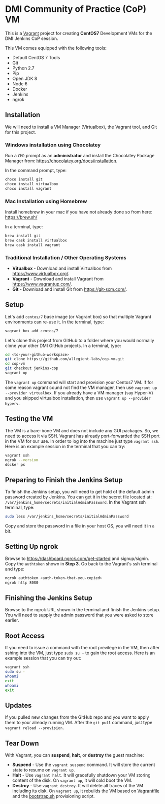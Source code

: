 # DMI Community of Practice (CoP) VM

This is a [Vagrant](https://www.vagrantup.com/) project for creating **CentOS7** Development VMs for the DMI Jenkins CoP session.

This VM comes equipped with the following tools:

* Default CentOS 7 Tools
* Git
* Python 2.7
* Pip
* Open JDK 8
* Node 6
* Docker
* Jenkins
* ngrok

## Installation

We will need to install a VM Manager (Virtualbox), the Vagrant tool, and Git for this project.

### Windows installation using Chocolatey

Run a `CMD` prompt as an **administrator** and install the Chocolatey Package Manager from: https://chocolatey.org/docs/installation.

In the command prompt, type:
```bash
choco install git
choco install virtualbox
choco install vagrant
```

### Mac Installation using Homebrew 

Install homebrew in your mac if you have not already done so from here: https://brew.sh/

In a terminal, type:
```bash
brew install git
brew cask install virtualbox
brew cask install vagrant
```

### Traditional Installation / Other Operating Systems

* **Vitualbox** - Download and install Virtualbox from https://www.virtualbox.org/.
* **Vagrant** - Download and install Vagrant from https://www.vagrantup.com/.
* **Git** - Download and install Git from https://git-scm.com/.


## Setup

Let's add `centos/7` base image (or Vagrant box) so that multiple Vagrant environments can re-use it. In the terminal, type:

```bash
vagrant box add centos/7
```

Let's clone this project from GitHub to a folder where you would normally clone your other DMI GitHub projects. In a terminal, type:

```bash
cd <to-your-github-workspace>
git clone https://github.com/allegient-labs/cop-vm.git
cd cop-vm
git checkout jenkins-cop
vagrant up
```

The `vagrant up` command will start and provision your Centos7 VM. If for some reason vagrant cound not find the VM manager, then use `vagrant up --provider virtualbox`. If you already have a VM manager (say Hyper-V) and you skipped virtualbox installation, then use `vagrant up --provider hyperv`.

## Testing the VM

The VM is a bare-bone VM and does not include any GUI packages. So, we need to access it via SSH. Vagrant has already port-forwarded the SSH port in the VM for our use. In order to log into the machine just type `vagrant ssh`. Here is an example session in the terminal that you can try:

```bash
vagrant ssh
ngrok --version
docker ps
```
## Preparing to Finish the Jenkins Setup

To finish the Jenkins setup, you will need to get hold of the default admin password created by Jenkins. You can get it in the secret file located at: `/var/jenkins_home/secrets/initialAdminPassword`. In the Vagrant ssh terminal, type:

```bash
sudo less /var/jenkins_home/secrets/initialAdminPassword
```
Copy and store the password in a file in your host OS, you will need it in a bit.

## Setting Up ngrok

Browse to https://dashboard.ngrok.com/get-started and signup/signin. Copy the `authtoken` shown in **Step 3**. Go back to the Vagrant's ssh terminal and type:

```bash
ngrok authtoken <auth-token-that-you-copied>
ngrok http 8080
```

## Finishing the Jenkins Setup

Browse to the ngrok URL shown in the terminal and finish the Jenkins setup. You will need to supply the admin password that you were asked to store earlier.

## Root Access

If you need to issue a command with the root previlege in the VM, then after sshing into the VM, just type `sudo su -` to gain the root access. Here is an example session that you can try out:

```bash
vagrant ssh
sudo su -
whoami
exit
whoami
exit
```

## Updates
If you pulled new changes from the GitHub repo and you want to apply them to your already running VM. After the `git pull` command, just type `vagrant reload --provision`.

## Tear Down
With Vagrant, you can **suspend**, **halt**, or **destroy** the guest machine:
* **Suspend** - Use the `vagrant suspend` command. It will store the current state to resume on `vagrant up`.
* **Halt** - Use `vagrant halt`. It will gracefully shutdown your VM storing content of the disk. On `vagrant up`, it will cold boot the VM.
* **Destroy** - Use `vagrant destroy`. It will delete all traces of the VM including its disk. On `vagrant up`, it rebuilds the VM based on [Vagrantfile](Vagrantfile) and the [bootstrap.sh](bootstrap.sh) provisioning script.
